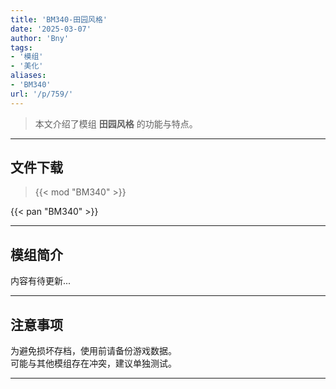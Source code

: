 ```yaml
---
title: 'BM340-田园风格'
date: '2025-03-07'
author: 'Bny'
tags:
- '模组'
- '美化'
aliases:
- 'BM340'
url: '/p/759/'
---
```


> 本文介绍了模组 **田园风格** 的功能与特点。

---

## 文件下载  

> {{< mod "BM340" >}}  

{{< pan "BM340" >}}  

---

## 模组简介

>  
内容有待更新...  

---

## 注意事项

>  
为避免损坏存档，使用前请备份游戏数据。  
可能与其他模组存在冲突，建议单独测试。  

---


